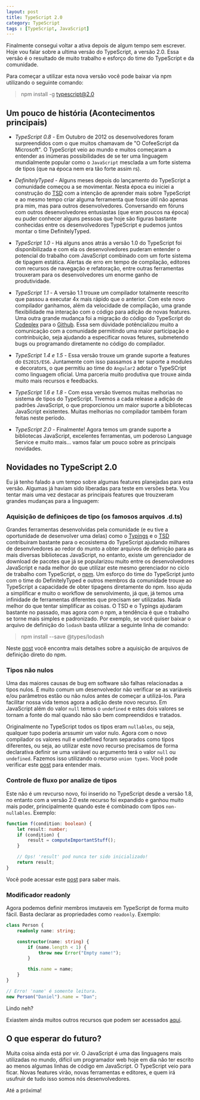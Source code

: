 ```yaml
---
layout: post
title: TypeScript 2.0
category: TypeScript
tags : [TypeScript, JavaScript]
---
```


Finalmente consegui voltar a ativa depois de algum tempo sem escrever. Hoje vou falar sobre a ultima versão do TypeScript, a versão 2.0. Essa versão é o resultado de muito trabalho e esforço do time do TypeScript e da comunidade.

Para começar a utilizar esta nova versão você pode baixar via npm utilizando o seguinte comando:

> npm install -g typescript@2.0

## Um pouco de história (Acontecimentos principais)

* _TypeScript 0.8_ - Em Outubro de 2012 os desenvolvedores foram surpreendidos com o que muitos chamavam de "O CofeeScript da Microsoft". O TypeScript veio ao mundo e muitos começaram a entender as inúmeras possibilidades de se ter uma linguagem mundialmente popular como o `JavaScript` mesclada a um forte sistema de tipos (que na época nem era tão forte assim rs).

* _DefinitelyTyped_ - Alguns meses depois do lançamento do TypeScript a comunidade começou a se movimentar. Nesta época eu iniciei a construção do [TSD](https://github.com/DefinitelyTyped/tsd) com a intenção de aprender mais sobre TypeScript e ao mesmo tempo criar alguma ferramenta que fosse útil não apenas pra mim, mas para outros desenvolvedores. Conversando em fóruns com outros desenvolvedores entusiastas (que eram poucos na época) eu puder conhecer alguns pessoas que hoje são figuras bastante conhecidas entre os desenvolvedores TypeScript e pudemos juntos montar o time DefinitelyTyped.

* _TypeScript 1.0_ - Há alguns anos atrás a versão 1.0 do TypeScript foi disponibilizada e com ela os desenvolvedores puderam entender o potencial do trabalho com JavaScript combinado com um forte sistema de tipagem estática. Alertas de erro em tempo de compilação, editores com recursos de navegação e refatoração, entre outras ferramentas trouxeram para os desenvolvedores um enorme ganho de produtividade.

* _TypeScript 1.1_ - A versão 1.1 trouxe um compilador totalmente reescrito que passou a executar 4x mais rápido que o anterior. Com este novo compilador ganhamos, além da velocidade de compilação, uma grande flexibilidade ma interação com o código para adição de novas features. Uma outra grande mudança foi a migração do código do TypeScript do [Codeplex](https://typescript.codeplex.com/) para o [Github](https://github.com/Microsoft/TypeScript). Essa sem dúvidade potêncializou muito a comunicação com a comunidade permitindo uma maior participação e contrinbuição, seja ajudando a especificar novas fetures, submetendo bugs ou programando diretamente no código do compilador.

* _TypeScript 1.4 e 1.5_ - Essa versão trouxe um grande suporte a features do `ES2015/ES6`. Juntamente com isso passamos a ter suporte a modules e decorators, o que permitiu ao time do `Angular2` adotar o TypeSCript como linguagem oficial. Uma parceria muito produtiva que trouxe ainda muito mais recursos e feedbacks.

* _TypeScript 1.6 e 1.8_ - Com essa versão tivemos muitas melhorias no sistema de tipos do TypeScript. Tivemos a cada release a adição de padrões JavaScript, o que proporcionou um maior suporte a bibliotecas JavaScript existentes. Muitas melhorias no compilador também foram feitas neste período.

* _TypeScript 2.0_ - Finalmente! Agora temos um grande suporte a bibliotecas JavaScript, excelentes ferramentas, um poderoso Language Service e muito mais... vamos falar um pouco sobre as principais novidades.

## Novidades no TypeScript 2.0

Eu já tenho falado a um tempo sobre algumas features planejadas para esta versão. Algumas já haviam sido liberadas para teste em versões beta. Vou tentar mais uma vez destacar as principais features que trouzxeram grandes mudanças para a linguagem:

### Aquisição de definiçoes de tipo (os famosos arquivos .d.ts)

Grandes ferramentas desenvolvidas pela comunidade (e eu tive a oportunidade de desenvolver uma delas) como o [Typings](https://github.com/typings/typings) e o [TSD](https://github.com/DefinitelyTyped/tsd) contribuiram bastante para o ecosistema do TypeScript ajudando milhares de desenvlvedores ao redor do munto a obter arquivos de definição para as mais diversas bibliotecas JavaScript, no entanto, existe um gerenciador de download de pacotes que já se popularizou muito entre os desenvolvedores JavaScript e nada melhor do que utilizar este mesmo gerenciador no ciclo de trabalho com TypeScript, o [npm](https://www.npmjs.com/). Um esforço do time do TypeScript junto com o time do DefinitelyTyped e outros membros da comunidade trouxe ao TypeScript a capacidade de obter tipagens diretamente do npm. Isso ajuda a simplificar e muito o workflow de senvolvimento, já que, já temos uma infinidade de ferramentas diferentes que precisam ser utilizadas. Nada melhor do que tentar simplificar as coisas. O TSD e o Typings ajudaram bastante no passado, mas agora com o npm, a tendência é que o trabalho se torne mais simples e padronizado. Por exemplo, se você quiser baixar o arquivo de definição do `lodash` basta utilizar a seguinte linha de comando:

> npm install --save @types/lodash

Neste [post](/posts/The-Future-of-Declaration-Files) você encontra mais detalhes sobre a aquisição de arquivos de definição direto do npm.

### Tipos não nulos

Uma das maiores causas de bug em software são falhas relacionadas a tipos nulos. É muito comum um desenvolvedor não verificar se as variáveis e/ou parâmetros estão ou não nulos antes de começar a utilizá-los. Para facilitar nossa vida temos agora a adição deste novo recurso. Em JavaScript além do valor `null` temos o `undefined` e estes dois valores se tornam a fonte do mal quando não são bem compreendidos e tratados.

Originalmente no TypeScript todos os tipos eram `nullables`, ou seja, qualquer tupo poderia arssumir um valor nulo. Agora com o novo compilador os valores null e undefined foram separados como tipos diferentes, ou seja, ao utilizar este novo recurso precisamos de forma declarativa definir se uma variável ou argumento terá o valor `null` ou `undefined`. Fazemos isso utilizando o recurso `union types`. Você pode verificar este [post](/posts/TypeScript2-Beta-nun-nullable-types) para entender mais.

### Controle de fluxo por analize de tipos

Este não é um revcurso novo, foi inserido no TypeScript desde a versão 1.8, no entanto com a versão 2.0 este recurso foi expandido e ganhou muito mais poder, principalmente quando este é combinado com tipos `non-nullables`. Exemplo:

```typescript
function f(condition: boolean) {
    let result: number;
    if (condition) {
        result = computeImportantStuff();
    }

    // Ops! 'result' pod nunca ter sido inicializado!
    return result;
}
```

Você pode acessar este [post](/posts/TypeScript-Type-Guards) para saber mais.

### Modificador readonly

Agora podemos definir membros imutaveis em TypeScript de forma muito fácil. Basta declarar as propriedades como `readonly`. Exemplo:

```typescript
class Person {
    readonly name: string;

    constructor(name: string) {
        if (name.length < 1) {
            throw new Error("Empty name!");
        }

        this.name = name;
    }
}

// Erro! 'name' é somente leitura.
new Person("Daniel").name = "Dan";
```

Lindo neh?

Exiastem ainda muitos outros recursos que podem ser acessados [aqui](https://github.com/Microsoft/TypeScript/wiki/What%27s-new-in-TypeScript).

## O que esperar do futuro?

Muita coisa ainda está por vir. O JavaScript é uma das linguagens mais utilizadas no mundo, difícil um programador web hoje em dia não ter escrito ao menos algumas linhas de código em JavaScript. O TypeScript veio para ficar. Novas features virão, novas ferramentas e editores, e quem irá usufruir de tudo isso somos nós desenvolvedores.

Até a próxima!
